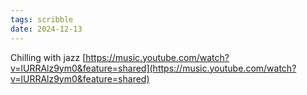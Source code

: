 ```yaml
---
tags: scribble
date: 2024-12-13
---
```


Chilling with jazz
[https://music.youtube.com/watch?v=lURRAlz9ym0&feature=shared](https://music.youtube.com/watch?v=lURRAlz9ym0&feature=shared)
